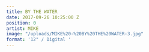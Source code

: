 ```yaml
---
title: BY THE WATER
date: 2017-09-26 10:25:00 Z
position: 0
artist: MIKE
image: "/uploads/MIKE%20-%20BY%20THE%20WATER-3.jpg"
format: '12" / Digital '
---
```


